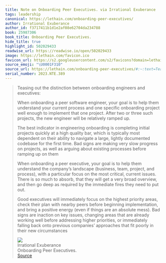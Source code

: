 ```yaml
---
title: Note on Onboarding Peer Executives. via Irrational Exuberance
tags: leadership
canonical: https://lethain.com/onboarding-peer-executives/
author: Irrational Exuberance
author_id: f3717411b1d1e2af08e62704da234788
book: 25987306
book_title: Onboarding Peer Executives.
hide_title: true
highlight_id: 502029433
readwise_url: https://readwise.io/open/502029433
image: https://lethain.com/favicon.ico
favicon_url: https://s2.googleusercontent.com/s2/favicons?domain=lethain.com
source_emoji: "\U0001F310"
source_url: https://lethain.com/onboarding-peer-executives/#:~:text=Teasing%20out%20the,their%20new%20circumstances
serial_number: 2023.NTE.389
---
```

> Teasing out the distinction between onboarding engineers and executives:
> 
> When onboarding a peer software engineer, your goal is to help them understand your current process and one specific onboarding project well enough to implement that one project. After two or three such projects, the new engineer will be relatively ramped up.
> 
> The best indicator in engineering onboarding is completing initial projects quickly at a high quality bar, which is typically most dependent on their ability to navigate a large, lightly documented codebase for the first time. Bad signs are making very slow progress on projects, as well as arguing about existing processes before ramping up on them
> 
> When onboarding a peer executive, your goal is to help them understand the company’s landscape (business, team, project, and process), with a particular focus on the most critical, current issues. There is so much to absorb, that they will get a very broad overview, and then go deep as required by the immediate fires they need to put out.
> 
> Good executives will immediately focus on the highest priority areas, check their plan with nearby peers before beginning implementation, and bring a positive energy (even if things are an absolute mess). Bad signs are inaction on key issues, changing areas that are already working well before addressing higher priorities, or immediately falling back onto previous companies’ approaches that fit poorly in their new circumstances
> <div class="quoteback-footer"><div class="quoteback-avatar"><img class="mini-favicon" src="https://s2.googleusercontent.com/s2/favicons?domain=lethain.com"></div><div class="quoteback-metadata"><div class="metadata-inner"><span style="display:none">FROM:</span><div aria-label="Irrational Exuberance" class="quoteback-author"> Irrational Exuberance</div><div aria-label="Onboarding Peer Executives." class="quoteback-title"> Onboarding Peer Executives.</div></div></div><div class="quoteback-backlink"><a target="_blank" aria-label="go to the full text of this quotation" rel="noopener" href="https://lethain.com/onboarding-peer-executives/#:~:text=Teasing%20out%20the,their%20new%20circumstances" class="quoteback-arrow"> Source</a></div></div>